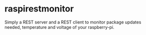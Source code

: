 raspirestmonitor
================

Simply a REST server and a REST client to monitor package updates needed, temperature and voltage of your raspberry-pi.

